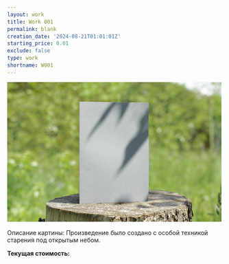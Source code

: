 ```yaml
---
layout: work
title: Work 001
permalink: blank
creation_date: '2024-08-21T01:01:01Z'
starting_price: 0.01
exclude: false
type: work
shortname: W001
---
```


![Фото картины](blank-bifold-white-card-standing-wooden-desk-outdoor-with-floral-shadow-blurred-nature-background.jpg)

<p>Описание картины: Произведение было создано с особой техникой старения под открытым небом.</p>

<!-- Элемент, где будет отображаться стоимость -->
<p><strong>Текущая стоимость:</strong> <span id="price"></span></p>

<!-- Элемент для передачи данных в JavaScript через data-* атрибуты -->
<div id="art-data"
     data-creation-date="{{ page.creation_date }}"
     data-starting-price="{{ page.starting_price }}">
</div>

<script>
  // Получение данных из data-* атрибутов
  const artData = document.getElementById('art-data');
  const startingPrice = parseFloat(artData.getAttribute('data-starting-price'));
  const creationDate = new Date(artData.getAttribute('data-creation-date'));

  // Обновление цены каждую секунду
  function updatePrice() {
    const now = new Date();
    const secondsElapsed = Math.floor((now - creationDate) / 1000);
    const currentPrice = startingPrice + (secondsElapsed * 0.01);
    document.getElementById('price').innerText = `$${currentPrice.toFixed(2)}`;
  }

  // Обновляем цену при загрузке страницы
  updatePrice();

  // И продолжаем обновлять каждые 1000 миллисекунд (1 секунда)
  setInterval(updatePrice, 3000);
</script>
